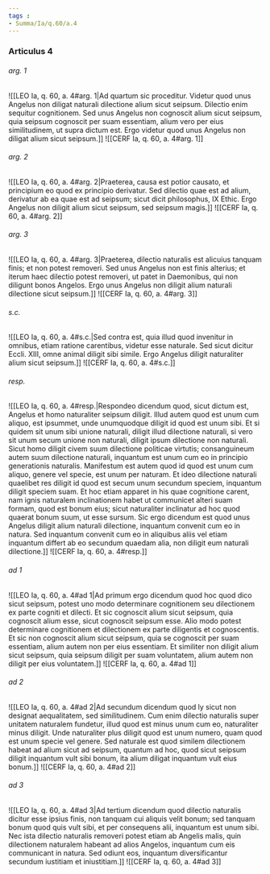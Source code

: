 ```yaml
---
tags : 
- Summa/Ia/q.60/a.4
---
```


### Articulus 4

###### arg. 1
![[LEO Ia, q. 60, a. 4#arg. 1|Ad quartum sic proceditur. Videtur quod unus Angelus non diligat naturali dilectione alium sicut seipsum. Dilectio enim sequitur cognitionem. Sed unus Angelus non cognoscit alium sicut seipsum, quia seipsum cognoscit per suam essentiam, alium vero per eius similitudinem, ut supra dictum est. Ergo videtur quod unus Angelus non diligat alium sicut seipsum.]]
![[CERF Ia, q. 60, a. 4#arg. 1]]

###### arg. 2
![[LEO Ia, q. 60, a. 4#arg. 2|Praeterea, causa est potior causato, et principium eo quod ex principio derivatur. Sed dilectio quae est ad alium, derivatur ab ea quae est ad seipsum; sicut dicit philosophus, IX Ethic. Ergo Angelus non diligit alium sicut seipsum, sed seipsum magis.]]
![[CERF Ia, q. 60, a. 4#arg. 2]]

###### arg. 3
![[LEO Ia, q. 60, a. 4#arg. 3|Praeterea, dilectio naturalis est alicuius tanquam finis; et non potest removeri. Sed unus Angelus non est finis alterius; et iterum haec dilectio potest removeri, ut patet in Daemonibus, qui non diligunt bonos Angelos. Ergo unus Angelus non diligit alium naturali dilectione sicut seipsum.]]
![[CERF Ia, q. 60, a. 4#arg. 3]]

###### s.c.
![[LEO Ia, q. 60, a. 4#s.c.|Sed contra est, quia illud quod invenitur in omnibus, etiam ratione carentibus, videtur esse naturale. Sed sicut dicitur Eccli. XIII, omne animal diligit sibi simile. Ergo Angelus diligit naturaliter alium sicut seipsum.]]
![[CERF Ia, q. 60, a. 4#s.c.]]

###### resp.
![[LEO Ia, q. 60, a. 4#resp.|Respondeo dicendum quod, sicut dictum est, Angelus et homo naturaliter seipsum diligit. Illud autem quod est unum cum aliquo, est ipsummet, unde unumquodque diligit id quod est unum sibi. Et si quidem sit unum sibi unione naturali, diligit illud dilectione naturali, si vero sit unum secum unione non naturali, diligit ipsum dilectione non naturali. Sicut homo diligit civem suum dilectione politicae virtutis; consanguineum autem suum dilectione naturali, inquantum est unum cum eo in principio generationis naturalis. Manifestum est autem quod id quod est unum cum aliquo, genere vel specie, est unum per naturam. Et ideo dilectione naturali quaelibet res diligit id quod est secum unum secundum speciem, inquantum diligit speciem suam. Et hoc etiam apparet in his quae cognitione carent, nam ignis naturalem inclinationem habet ut communicet alteri suam formam, quod est bonum eius; sicut naturaliter inclinatur ad hoc quod quaerat bonum suum, ut esse sursum. Sic ergo dicendum est quod unus Angelus diligit alium naturali dilectione, inquantum convenit cum eo in natura. Sed inquantum convenit cum eo in aliquibus aliis vel etiam inquantum differt ab eo secundum quaedam alia, non diligit eum naturali dilectione.]]
![[CERF Ia, q. 60, a. 4#resp.]]

###### ad 1
![[LEO Ia, q. 60, a. 4#ad 1|Ad primum ergo dicendum quod hoc quod dico sicut seipsum, potest uno modo determinare cognitionem seu dilectionem ex parte cogniti et dilecti. Et sic cognoscit alium sicut seipsum, quia cognoscit alium esse, sicut cognoscit seipsum esse. Alio modo potest determinare cognitionem et dilectionem ex parte diligentis et cognoscentis. Et sic non cognoscit alium sicut seipsum, quia se cognoscit per suam essentiam, alium autem non per eius essentiam. Et similiter non diligit alium sicut seipsum, quia seipsum diligit per suam voluntatem, alium autem non diligit per eius voluntatem.]]
![[CERF Ia, q. 60, a. 4#ad 1]]

###### ad 2
![[LEO Ia, q. 60, a. 4#ad 2|Ad secundum dicendum quod ly sicut non designat aequalitatem, sed similitudinem. Cum enim dilectio naturalis super unitatem naturalem fundetur, illud quod est minus unum cum eo, naturaliter minus diligit. Unde naturaliter plus diligit quod est unum numero, quam quod est unum specie vel genere. Sed naturale est quod similem dilectionem habeat ad alium sicut ad seipsum, quantum ad hoc, quod sicut seipsum diligit inquantum vult sibi bonum, ita alium diligat inquantum vult eius bonum.]]
![[CERF Ia, q. 60, a. 4#ad 2]]

###### ad 3
![[LEO Ia, q. 60, a. 4#ad 3|Ad tertium dicendum quod dilectio naturalis dicitur esse ipsius finis, non tanquam cui aliquis velit bonum; sed tanquam bonum quod quis vult sibi, et per consequens alii, inquantum est unum sibi. Nec ista dilectio naturalis removeri potest etiam ab Angelis malis, quin dilectionem naturalem habeant ad alios Angelos, inquantum cum eis communicant in natura. Sed odiunt eos, inquantum diversificantur secundum iustitiam et iniustitiam.]]
![[CERF Ia, q. 60, a. 4#ad 3]]

